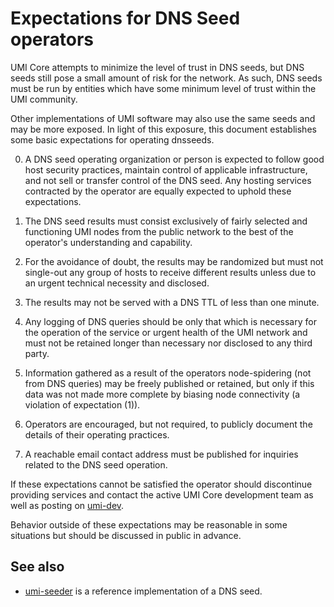 Expectations for DNS Seed operators
====================================

UMI Core attempts to minimize the level of trust in DNS seeds,
but DNS seeds still pose a small amount of risk for the network.
As such, DNS seeds must be run by entities which have some minimum
level of trust within the UMI community.

Other implementations of UMI software may also use the same
seeds and may be more exposed. In light of this exposure, this
document establishes some basic expectations for operating dnsseeds.

0. A DNS seed operating organization or person is expected to follow good
host security practices, maintain control of applicable infrastructure,
and not sell or transfer control of the DNS seed. Any hosting services
contracted by the operator are equally expected to uphold these expectations.

1. The DNS seed results must consist exclusively of fairly selected and
functioning UMI nodes from the public network to the best of the
operator's understanding and capability.

2. For the avoidance of doubt, the results may be randomized but must not
single-out any group of hosts to receive different results unless due to an
urgent technical necessity and disclosed.

3. The results may not be served with a DNS TTL of less than one minute.

4. Any logging of DNS queries should be only that which is necessary
for the operation of the service or urgent health of the UMI
network and must not be retained longer than necessary nor disclosed
to any third party.

5. Information gathered as a result of the operators node-spidering
(not from DNS queries) may be freely published or retained, but only
if this data was not made more complete by biasing node connectivity
(a violation of expectation (1)).

6. Operators are encouraged, but not required, to publicly document the
details of their operating practices.

7. A reachable email contact address must be published for inquiries
related to the DNS seed operation.

If these expectations cannot be satisfied the operator should
discontinue providing services and contact the active UMI
Core development team as well as posting on
[umi-dev](https://groups.google.com/forum/#!forum/umi-dev).

Behavior outside of these expectations may be reasonable in some
situations but should be discussed in public in advance.

See also
----------
- [umi-seeder](https://github.com/pooler/umi-seeder) is a reference implementation of a DNS seed.
